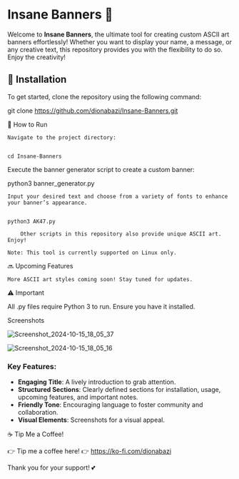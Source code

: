 # Insane Banners 🎉

Welcome to **Insane Banners**, the ultimate tool for creating custom ASCII art banners effortlessly! Whether you want to display your name, a message, or any creative text, this repository provides you with the flexibility to do so. Enjoy the creativity!

## 🚀 Installation

To get started, clone the repository using the following command:


git clone https://github.com/dionabazi/Insane-Banners.git

📄 How to Run

    Navigate to the project directory:

    
    cd Insane-Banners


    

Execute the banner generator script to create a custom banner:



python3 banner_generator.py

    Input your desired text and choose from a variety of fonts to enhance your banner’s appearance.


    python3 AK47.py

        Other scripts in this repository also provide unique ASCII art. Enjoy!

    Note: This tool is currently supported on Linux only.

🔜 Upcoming Features

    More ASCII art styles coming soon! Stay tuned for updates.

⚠️ Important

All .py files require Python 3 to run. Ensure you have it installed.


Screenshots

![Screenshot_2024-10-15_18_05_37](https://github.com/user-attachments/assets/8cab8350-4d27-4ec3-b49f-cff6d063d917)


![Screenshot_2024-10-15_18_05_16](https://github.com/user-attachments/assets/a4f83969-c862-40c5-ab8e-8939cff41f38)



### Key Features:
- **Engaging Title**: A lively introduction to grab attention.
- **Structured Sections**: Clearly defined sections for installation, usage, upcoming features, and important notes.
- **Friendly Tone**: Encouraging language to foster community and collaboration.
- **Visual Elements**: Screenshots for a visual appeal.

☕ Tip Me a Coffee!

👉 Tip me a coffee here! 👉 https://ko-fi.com/dionabazi

Thank you for your support! 💕
